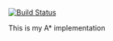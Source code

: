 [![Build Status](https://travis-ci.com/rstanchak/astar-cpp.svg?branch=master)](https://travis-ci.com/rstanchak/astar-cpp)

This is my A* implementation
